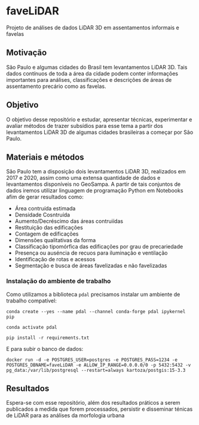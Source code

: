 # faveLiDAR

Projeto de análises de dados LiDAR 3D em assentamentos informais e favelas

## Motivação

São Paulo e algumas cidades do Brasil tem levantamentos LiDAR 3D. Tais dados contínuos de toda a área da cidade podem conter informações importantes para análises, classificações e descrições de áreas de assentamento precário como as favelas.

## Objetivo

O objetivo desse repositório e estudar, apresentar técnicas, experimentar e avaliar métodos de trazer subsídios para esse tema a partir dos levantamentos LiDAR 3D de algumas cidades brasileiras a começar por São Paulo.

## Materiais e métodos

São Paulo tem a disposição dois levantamentos LiDAR 3D, realizados em 2017 e 2020, assim como uma extensa quantidade de dados e levantamentos disponíveis no GeoSampa. A partir de tais conjuntos de dados iremos utilizar linguagem de programação Python em Notebooks afim de gerar resultados como:

* Área contruída estimada
* Densidade Cosntruída
* Aumento/Decréscimo das áreas contruiídas
* Restituição das edificações
* Contagem de edificações
* Dimensões qualitativas da forma
* Classificação tipomórfica das edificações por grau de precariedade
* Presença ou auséncia de recuos para iluminação e ventilação
* Identificação de rotas e acessos
* Segmentação e busca de áreas favelizadas e não favelizadas

### Instalação do ambiente de trabalho

Como utilizamos a biblioteca `pdal` precisamos instalar um ambiente de trabalho compatível:

```
conda create --yes --name pdal --channel conda-forge pdal ipykernel pip

conda activate pdal

pip install -r requirements.txt
```

E para subir o banco de dados:

```
docker run -d -e POSTGRES_USER=postgres -e POSTGRES_PASS=1234 -e POSTGRES_DBNAME=faveLiDAR -e ALLOW_IP_RANGE=0.0.0.0/0 -p 5432:5432 -v pg_data:/var/lib/postgresql --restart=always kartoza/postgis:15-3.3
```

## Resultados

Espera-se com esse repositório, além dos resultados práticos a serem publicados a medida que forem processados, persistir e disseminar ténicas de LiDAR para as análises da morfologia urbana

